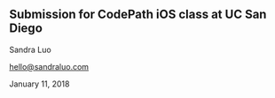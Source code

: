 ## Submission for CodePath iOS class at UC San Diego

Sandra Luo

hello@sandraluo.com

January 11, 2018
